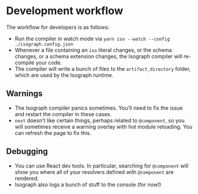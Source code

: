 # Development workflow

The workflow for developers is as follows:

- Run the compiler in watch mode via `yarn iso --watch --config ./isograph.config.json`
- Whenever a file containing an `iso` literal changes, or the schema changes, or a schema extension changes, the Isograph compiler will re-compile your code.
- The compiler will write a bunch of files to the `artifact_directory` folder, which are used by the Isograph runtime.

## Warnings

- The Isograph compiler panics sometimes. You'll need to fix the issue and restart the compiler in these cases.
- `next` doesn't like certain things, perhaps related to `@component`, so you will sometimes receive a warning overlay with hot module reloading. You can refresh the page to fix this.

## Debugging

- You can use React dev tools. In particular, searching for `@component` will show you where all of your resolvers defined with `@component` are rendered.
- Isograph also logs a bunch of stuff to the console (for now!)
